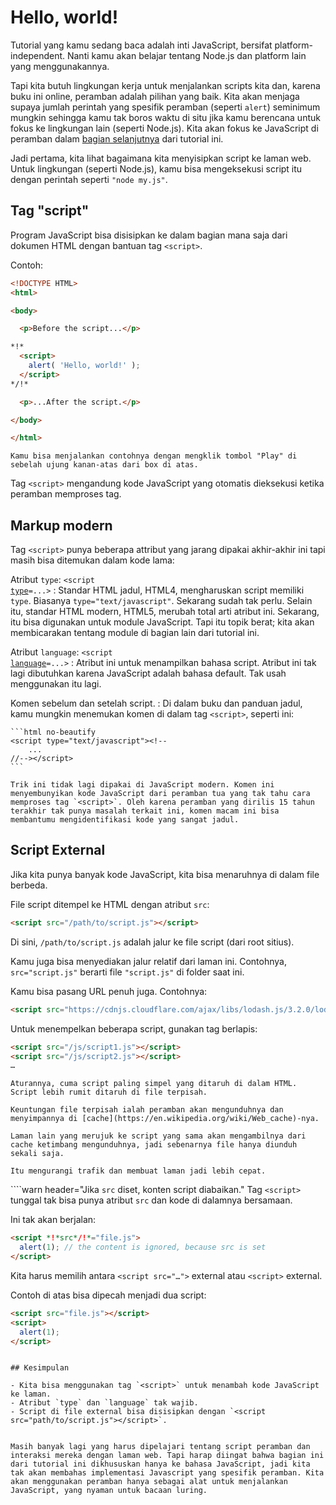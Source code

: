 # Hello, world!

Tutorial yang kamu sedang baca adalah inti JavaScript, bersifat platform-independent. Nanti kamu akan belajar tentang Node.js dan platform lain yang menggunakannya.

Tapi kita butuh lingkungan kerja untuk menjalankan scripts kita dan, karena buku ini online, peramban adalah pilihan yang baik. Kita akan menjaga supaya jumlah perintah yang spesifik peramban (seperti `alert`) seminimum mungkin sehingga kamu tak boros waktu di situ jika kamu berencana untuk fokus ke lingkungan lain (seperti Node.js). Kita akan fokus ke JavaScript di peramban dalam [bagian selanjutnya](/ui) dari tutorial ini.

Jadi pertama, kita lihat bagaimana kita menyisipkan script ke laman web. Untuk lingkungan (seperti Node.js), kamu bisa mengeksekusi script itu dengan perintah seperti `"node my.js"`.


## Tag "script"

Program JavaScript bisa disisipkan ke dalam bagian mana saja dari dokumen HTML dengan bantuan tag `<script>`.

Contoh:

```html run height=100
<!DOCTYPE HTML>
<html>

<body>

  <p>Before the script...</p>

*!*
  <script>
    alert( 'Hello, world!' );
  </script>
*/!*

  <p>...After the script.</p>

</body>

</html>
```

```online
Kamu bisa menjalankan contohnya dengan mengklik tombol "Play" di sebelah ujung kanan-atas dari box di atas.
```

Tag `<script>` mengandung kode JavaScript yang otomatis dieksekusi ketika peramban memproses tag.


## Markup modern

Tag `<script>` punya beberapa attribut yang jarang dipakai akhir-akhir ini tapi masih bisa ditemukan dalam kode lama:

Atribut `type`: <code>&lt;script <u>type</u>=...&gt;</code>
: Standar HTML jadul, HTML4, mengharuskan script memiliki `type`. Biasanya `type="text/javascript"`. Sekarang sudah tak perlu. Selain itu, standar HTML modern, HTML5, merubah total arti atribut ini. Sekarang, itu bisa digunakan untuk module JavaScript. Tapi itu topik berat; kita akan membicarakan tentang module di bagian lain dari tutorial ini.

Atribut `language`: <code>&lt;script <u>language</u>=...&gt;</code>
: Atribut ini untuk menampilkan bahasa script. Atribut ini tak lagi dibutuhkan karena JavaScript adalah bahasa default. Tak usah menggunakan itu lagi.

Komen sebelum dan setelah script.
: Di dalam buku dan panduan jadul, kamu mungkin menemukan komen di dalam tag `<script>`, seperti ini:

    ```html no-beautify
    <script type="text/javascript"><!--
        ...
    //--></script>
    ```

    Trik ini tidak lagi dipakai di JavaScript modern. Komen ini menyembunyikan kode JavaScript dari peramban tua yang tak tahu cara memproses tag `<script>`. Oleh karena peramban yang dirilis 15 tahun terakhir tak punya masalah terkait ini, komen macam ini bisa membantumu mengidentifikasi kode yang sangat jadul.


## Script External

Jika kita punya banyak kode JavaScript, kita bisa menaruhnya di dalam file berbeda.

File script ditempel ke HTML dengan atribut `src`:

```html
<script src="/path/to/script.js"></script>
```

Di sini, `/path/to/script.js` adalah jalur ke file script (dari root sitius).

Kamu juga bisa menyediakan jalur relatif dari laman ini. Contohnya, `src="script.js"` berarti file `"script.js"` di folder saat ini.

Kamu bisa pasang URL penuh juga. Contohnya:

```html
<script src="https://cdnjs.cloudflare.com/ajax/libs/lodash.js/3.2.0/lodash.js"></script>
```

Untuk menempelkan beberapa script, gunakan tag berlapis:

```html
<script src="/js/script1.js"></script>
<script src="/js/script2.js"></script>
…
```

```smart
Aturannya, cuma script paling simpel yang ditaruh di dalam HTML. Script lebih rumit ditaruh di file terpisah.

Keuntungan file terpisah ialah peramban akan mengunduhnya dan menyimpannya di [cache](https://en.wikipedia.org/wiki/Web_cache)-nya.

Laman lain yang merujuk ke script yang sama akan mengambilnya dari cache ketimbang mengunduhnya, jadi sebenarnya file hanya diunduh sekali saja.

Itu mengurangi trafik dan membuat laman jadi lebih cepat.
```

````warn header="Jika `src` diset, konten script diabaikan."
Tag `<script>` tunggal tak bisa punya atribut `src` dan kode di dalamnya bersamaan.

Ini tak akan berjalan:

```html
<script *!*src*/!*="file.js">
  alert(1); // the content is ignored, because src is set
</script>
```

Kita harus memilih antara `<script src="…">` external atau `<script>` external.

Contoh di atas bisa dipecah menjadi dua script:

```html
<script src="file.js"></script>
<script>
  alert(1);
</script>
```
````

## Kesimpulan

- Kita bisa menggunakan tag `<script>` untuk menambah kode JavaScript ke laman.
- Atribut `type` dan `language` tak wajib.
- Script di file external bisa disisipkan dengan `<script src="path/to/script.js"></script>`.


Masih banyak lagi yang harus dipelajari tentang script peramban dan interaksi mereka dengan laman web. Tapi harap diingat bahwa bagian ini dari tutorial ini dikhususkan hanya ke bahasa JavaScript, jadi kita tak akan membahas implementasi Javascript yang spesifik peramban. Kita akan menggunakan peramban hanya sebagai alat untuk menjalankan JavaScript, yang nyaman untuk bacaan luring.
